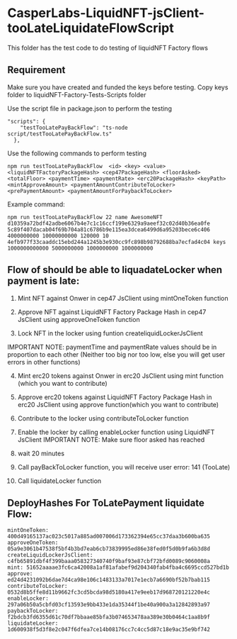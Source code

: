 # CasperLabs-LiquidNFT-jsClient-tooLateLiquidateFlowScript

This folder has the test code to do testing of liquidNFT Factory flows

## Requirement

Make sure you have created and funded the keys before testing.
Copy keys folder to liquidNFT-Factory-Tests-Scripts folder

Use the script file in package.json to perform the testing
```
"scripts": {
    "testTooLatePayBackFlow": "ts-node script/testTooLatePayBackFlow.ts"
  },
```

Use the following commands to perform testing
```
npm run testTooLatePayBackFlow  <id> <key> <value> <liquidNFTFactoryPackageHash> <cep47PackageHash> <floorAsked> <totalFloor> <paymentTime> <paymentRate> <erc20PackageHash> <keyPath> <mintApproveAmount> <paymentAmountContributeToLocker> <prePaymentAmount> <paymentAmountForPaybackToLocker> 

```
Example command:

```
npm run testTooLatePayBackFlow 22 name AwesomeNFT d10359a72bdf42adbe6067b4e7c1c16ccf199e6329a9aeef32c02d40b36ea0fe 5c89f407dacab04f69b704a81c6786b9e115ea3dcea6499d6a95203bece6c406 4000000000 10000000000 120000 10 4efb977f33caaddc15ebd244a1245b3e930cc9fc898b98792688ba7ecfad4c04 keys 1000000000000 5000000000 1000000000 1000000000

```

## Flow of should be able to liquadateLocker when payment is late: 

1) Mint NFT against Onwer in cep47 JsClient using mintOneToken function

2) Approve NFT against LiquidNFT Factory Package Hash in cep47 JsClient using approveOneToken function

3) Lock NFT in the locker using funtion createliquidLockerJsClient

IMPORTANT NOTE: paymentTime and paymentRate values should be in proportion to each other
(Neither too big nor too low, else you will get user errors in other functions)

4) Mint erc20 tokens against Onwer in erc20 JsClient using mint function (which you want to contribute)

5) Approve erc20 tokens against LiquidNFT Factory Package Hash in erc20 JsClient using approve
function(which you want to contribute)

6) Contribute to the locker using contributeToLocker function

7) Enable the locker by calling enableLocker function using LiquidNFT JsClient
IMPORTANT NOTE: Make sure floor asked has reached

8) wait 20 minutes

9) Call payBackToLocker function, you will receive user error: 141 (TooLate)

10) Call liquidateLocker function 


## DeployHashes For ToLatePayment liquidate Flow: 

```
mintOneToken: 400d49165137ac023c5017a885ad007006d173362394e65cc37daa3b600ba635
approveOneToken: 05a9e3061b47538f5bf4b3bd7eab6cb73839995ed86e38fed0f5d0b9fa6b3d8d
createLiquidLockerJsClient: c4fb65891dbf4f399baaa058327340740f9baf93e87cbf72bfd0089c9060008a
mint: 51652aaaae3fc6ca42008a1af81afabef9d204340fab4fba4c6695ccd527bd1b
approve: ed24d4231092b6dae7d4ca98e106c1483133a7017e1ecb7a6690bf52b7bab115
contributeToLocker: 0532d8b5ffe8d11b9662fc3cd5bcda98d5180a417e9eeb17d968720121220e4c
enableLocker: 297a06b50a5cbfd03cf13593e9bb433e1da35344f1be40a900a3a12842893a97
paybackToLocker: f2bdcb3fd6355d61c70df7bbaae85bfa3b074653478aa389e30b0464c1aa8b9f
liquidateLocker: 1d600938f5d3f8e2c047f6dfea7ce14b08176cc7c4cc5d87c18e9ac35e9bf742

```